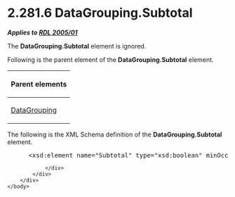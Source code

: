 <html dir="LTR" xmlns:mshelp="http://msdn.microsoft.com/mshelp" xmlns:ddue="http://ddue.schemas.microsoft.com/authoring/2003/5" xmlns:xlink="http://www.w3.org/1999/xlink" xmlns:tool="http://www.microsoft.com/tooltip">
    <head>
        <meta http-equiv="Content-Type" content="text/html; CHARSET=utf-8"></meta>
        <meta name="save" content="history"></meta>
        <title>2.281.6 DataGrouping.Subtotal</title>
        <xml>
            <mshelp:toctitle title="2.281.6 DataGrouping.Subtotal"></mshelp:toctitle>
            <mshelp:rltitle title="[MS-RDL]: DataGrouping.Subtotal"></mshelp:rltitle>
            <mshelp:keyword index="A" term="d46b3baf-79ff-4a35-982e-81b216caebd5"></mshelp:keyword>
            <mshelp:attr name="DCSext.ContentType" value="open specification"></mshelp:attr>
            <mshelp:attr name="AssetID" value="d46b3baf-79ff-4a35-982e-81b216caebd5"></mshelp:attr>
            <mshelp:attr name="TopicType" value="kbRef"></mshelp:attr>
            <mshelp:attr name="DCSext.Title" value="[MS-RDL]: DataGrouping.Subtotal" />
        </xml>
    </head>
    <body>
        <div id="header">
            <h1 class="heading">2.281.6 DataGrouping.Subtotal</h1>
        </div>
        <div id="mainSection">
            <div id="mainBody">
                <div id="allHistory" class="saveHistory"></div>
                <div id="sectionSection0" class="section" name="collapseableSection">
                    

<p><b><i>Applies to </i></b><a href="3ebe2912-4958-4832-b391-cad1f5e13338.html"><b><i>RDL 2005/01</i></b></a></p>

<p>The <b>DataGrouping.Subtotal</b> element is ignored.</p>

<p>Following is the parent element of the <b>DataGrouping.Subtotal</b>
element.</p>

<table>
 <thead>
  <tr>
   <th>
   <p>Parent elements</p>
   </th>
  </tr>
 </thead>
 <tr>
  <td>
  <p><a href="824fc1fa-9258-4ee2-80a0-db64f7200b13.html">DataGrouping</a></p>
  </td>
 </tr>
</table>

<p>The following is the XML Schema definition of the <b>DataGrouping.Subtotal</b>
element.</p>

<dl>
<dd>
<div><pre> &lt;xsd:element name=&quot;Subtotal&quot; type=&quot;xsd:boolean&quot; minOccurs=&quot;0&quot; /&gt;
</pre></div>
</dd></dl>


                </div>
            </div>
        </div>
    </body>
</html>